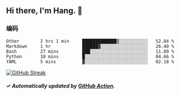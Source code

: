 ## Hi there, I'm Hang. 👋

### 编码

<!--START_SECTION:waka-->

```text
Other        2 hrs 1 min     █████████████▒░░░░░░░░░░░   52.84 %
Markdown     1 hr            ██████▓░░░░░░░░░░░░░░░░░░   26.40 %
Bash         27 mins         ███░░░░░░░░░░░░░░░░░░░░░░   11.89 %
Python       10 mins         █░░░░░░░░░░░░░░░░░░░░░░░░   04.66 %
YAML         5 mins          ▓░░░░░░░░░░░░░░░░░░░░░░░░   02.18 %
```

<!--END_SECTION:waka-->

[![GitHub Streak](https://github-readme-streak-stats.herokuapp.com?user=huhuhang&hide_border=true&date_format=%5BY.%5Dn.j)](https://git.io/streak-stats)

##### ✓ Automatically updated by [GitHub Action](https://github.com/huhuhang/huhuhang/actions).
